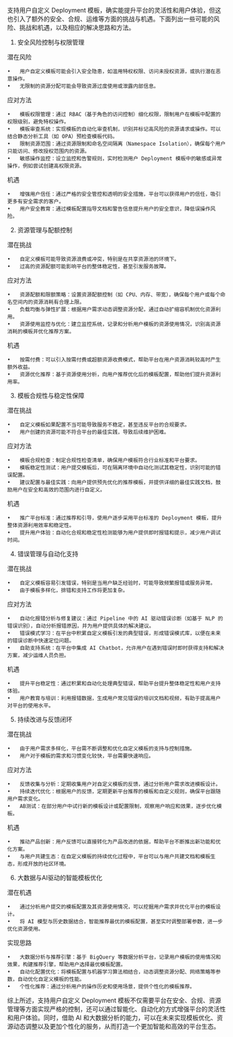 支持用户自定义 Deployment 模板，确实能提升平台的灵活性和用户体验，但这也引入了额外的安全、合规、运维等方面的挑战与机遇。下面列出一些可能的风险、挑战和机遇，以及相应的解决思路和方法。

1. 安全风险控制与权限管理

潜在风险

	•	用户自定义模板可能会引入安全隐患，如滥用特权权限、访问未授权资源，或执行潜在恶意操作。
	•	无限制的资源分配可能会导致资源过度使用或泄露内部信息。

应对方法

	•	模板权限管理：通过 RBAC（基于角色的访问控制）细化权限，限制用户在模板中配置的权限级别，避免特权操作。
	•	模板审查系统：实现模板的自动化审查机制，识别并标记高风险的资源请求或操作。可以结合静态分析工具（如 OPA）预检查模板代码。
	•	限制资源范围：通过资源限制和命名空间隔离（Namespace Isolation），确保每个用户只能访问、修改授权范围内的资源。
	•	敏感操作监控：设立监控和告警规则，实时检测用户 Deployment 模板中的敏感或异常操作，例如尝试创建高权限资源。

机遇

	•	增强用户信任：通过严格的安全管控和透明的安全措施，平台可以获得用户的信任，吸引更多有安全需求的客户。
	•	用户安全教育：通过模板配置指导文档和警告信息提升用户的安全意识，降低误操作风险。

2. 资源管理与配额控制

潜在挑战

	•	自定义模板可能导致资源浪费或冲突，特别是在共享资源池的环境下。
	•	过高的资源配额可能影响平台的整体稳定性，甚至引发服务故障。

应对方法

	•	资源配额和限额策略：设置资源配额控制（如 CPU、内存、带宽），确保每个用户或每个命名空间内的资源消耗有合理上限。
	•	负载均衡与弹性扩展：根据用户需求动态调整资源分配，通过自动扩缩容机制优化资源利用。
	•	资源使用监控与优化：建立监控系统，记录和分析用户模板的资源使用情况，识别高资源消耗的模板并优化推荐方案。

机遇

	•	按需付费：可以引入按需付费或超额资源收费模式，帮助平台在用户资源消耗较高时产生额外收益。
	•	资源优化推荐：基于资源使用分析，向用户推荐优化后的模板配置，帮助他们提升资源利用率。

3. 模板合规性与稳定性保障

潜在挑战

	•	自定义模板如果配置不当可能导致服务不稳定，甚至违反平台的合规要求。
	•	用户创建的资源可能不符合平台的最佳实践，导致后续维护困难。

应对方法

	•	模板合规检查：制定合规性检查清单，确保用户模板符合行业标准和平台要求。
	•	模板稳定性测试：用户提交模板后，可在隔离环境中自动化测试其稳定性，识别可能的错误配置。
	•	建议配置与最佳实践：向用户提供预先优化的推荐模板，并提供详细的最佳实践文档，鼓励用户在安全和高效的范围内进行自定义。

机遇

	•	推广平台标准：通过推荐和引导，使用户逐步采用平台标准的 Deployment 模板，提升整体资源利用效率和稳定性。
	•	提升用户体验：自动化合规和稳定性检测能够为用户提供即时报错和提示，减少用户调试时间。

4. 错误管理与自动化支持

潜在挑战

	•	自定义模板容易引发错误，特别是当用户缺乏经验时，可能导致频繁报错或服务异常。
	•	由于模板多样化，排错和支持工作将更加复杂。

应对方法

	•	自动化报错分析与修复建议：通过 Pipeline 中的 AI 驱动错误诊断（如基于 NLP 的错误识别），自动分析报错原因，并为用户提供具体的解决建议。
	•	错误模式学习：在平台中积累自定义模板引发的典型错误，形成错误模式库，以便在未来的错误诊断中快速定位问题。
	•	自助支持系统：在平台中集成 AI Chatbot，允许用户在遇到错误时即时获得支持和解决方案，减少运维人员负担。

机遇

	•	提升平台稳定性：通过积累和自动化处理典型错误，帮助平台提升整体稳定性和用户支持体验。
	•	用户教育与培训：利用报错数据，生成用户常见错误的培训文档和视频，有助于提高用户对平台的使用水平。

5. 持续改进与反馈闭环

潜在挑战

	•	由于用户需求多样化，平台需不断调整和优化自定义模板的支持与控制措施。
	•	用户对于模板的需求和习惯变化较快，平台需要快速响应。

应对方法

	•	反馈收集与分析：定期收集用户对自定义模板的反馈，通过分析用户需求改进模板设计。
	•	持续迭代优化：根据用户的反馈，定期更新平台推荐的模板和自定义规则，确保平台跟随用户需求变化。
	•	AB测试：在部分用户中试行新的模板设计或配置限制，观察用户响应和效果，逐步优化模板。

机遇

	•	推动产品创新：用户反馈可以直接转化为产品改进的依据，帮助平台不断推出新功能和优化方案。
	•	与用户共建生态：在自定义模板的持续优化过程中，平台可以与用户共建文档和模板生态，形成开放的社区环境。

6. 大数据与AI驱动的智能模板优化

潜在机遇

	•	通过分析用户提交的模板配置及其资源使用情况，可以挖掘用户需求并优化平台的模板设计。
	•	将 AI 模型与历史数据结合，智能推荐最优的模板配置，甚至实时调整部署参数，进一步优化资源使用。

实现思路

	•	大数据分析与推荐引擎：基于 BigQuery 等数据分析平台，记录用户模板的使用情况和效果，构建推荐引擎，帮助用户选择最优模板配置。
	•	自动化配置优化：将模板配置与机器学习算法相结合，动态调整资源分配、网络策略等参数，自动优化自定义模板的性能。
	•	个性化推荐：通过分析用户的操作历史和使用场景，提供个性化的模板推荐。

综上所述，支持用户自定义 Deployment 模板不仅需要平台在安全、合规、资源管理等方面实现严格的控制，还可以通过智能化、自动化的方式增强平台的灵活性和用户体验。同时，借助 AI 和大数据分析的能力，可以在未来实现模板优化、资源动态调整以及更加个性化的服务，从而打造一个更加智能和高效的平台生态。